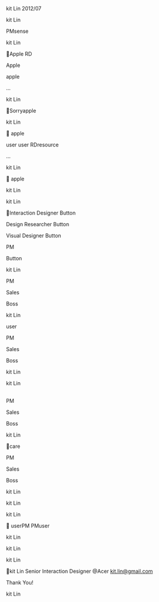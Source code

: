 
kit Lin 2012/07





kit Lin

 

 

  

  

PMsense   






kit Lin

Apple RD 

Apple 

 apple

...



kit Lin

Sorryapple



kit Lin

 
apple


user user 
RDresource  

...



kit Lin


apple



kit Lin






kit Lin

Interaction Designer Button 

Design Researcher Button

Visual Designer Button 

PM

Button



kit Lin

  

PM

Sales

Boss

 



kit Lin

 



user 

PM

Sales

Boss

 



kit Lin








kit Lin

  
PM

Sales

Boss





kit Lin

care 

PM

Sales

Boss

 



kit Lin







kit Lin
















kit Lin


userPM
PMuser



kit Lin







kit Lin



 



kit Lin

kit Lin
Senior Interaction Designer @Acer kit.lin@gmail.com

Thank You!



kit Lin

